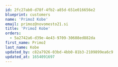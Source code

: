 ```yaml
---
id: 2fc27ab0-d78f-4fb2-a85d-651e016656e2
blueprint: customers
name: 'Primož Kobe'
email: primoz@novomesto21.si
title: 'Primož Kobe'
orders:
  - 5a2742a6-d39e-4e43-9709-30608ed882da
first_name: Primož
last_name: Kobe
updated_by: c82a7926-03bd-4bb0-81b3-2109899ea6c9
updated_at: 1654091697
---
```

